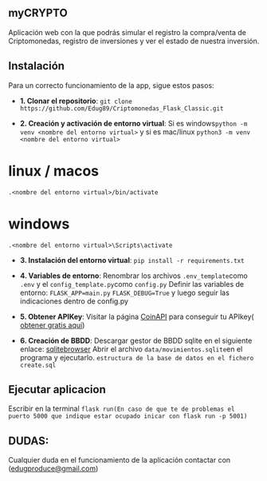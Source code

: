 ## myCRYPTO
Aplicación web con la que podrás simular el registro la compra/venta de Criptomonedas, registro de inversiones y ver el estado de nuestra inversión.

## Instalación 
Para un correcto funcionamiento de la app, sigue estos pasos:
* **1. Clonar el repositorio**:
```git clone https://github.com/Edug89/Criptomonedas_Flask_Classic.git``` 

* **2. Creación y activación de entorno virtual**:
Si es windows```python -m venv <nombre del entorno virtual>``` y si es mac/linux ```python3 -m venv <nombre del entorno virtual>```
# linux / macos
```.<nombre del entorno virtual>/bin/activate```
# windows 
```.<nombre del entorno virtual>\Scripts\activate```

* **3. Instalación del entorno virtual**:
```pip install -r requirements.txt```

* **4. Variables de entorno**:
     Renombrar los archivos ```.env_template```como ```.env``` y el ```config_template.py```como ```config.py```
     Definir las variables de entorno: ```FLASK_APP=main.py``` ```FLASK_DEBUG=True``` y luego seguir las indicaciones dentro de config.py

* **5. Obtener APIKey**:
	Visitar la página [CoinAPI](https://www.coinapi.io/) para conseguir tu 	APIkey(	[obtener gratis aquí](https://www.coinapi.io/pricing?apikey))

* **6. Creación de BBDD**:
Descargar gestor de BBDD sqlite en el siguiente enlace: [sqlitebrowser](https://sqlitebrowser.org/dl/)
Abrir el archivo ```data/movimientos.sqlite```en el programa y ejecutarlo. ```estructura de la base de datos en el fichero create.sql```

## Ejecutar aplicacion 
Escribir en la terminal ```flask run(En caso de que te de problemas el puerto 5000 que indique estar ocupado inicar con flask run -p 5001)```

## DUDAS:
Cualquier duda en el funcionamiento de la aplicación contactar con (edugproduce@gmail.com)
